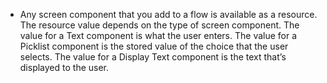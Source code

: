 - Any screen component that you add to a flow is available as a resource. The resource value depends on the type of screen component. The value for a Text component is what the user enters. The value for a Picklist component is the stored value of the choice that the user selects. The value for a Display Text component is the text that’s displayed to the user.